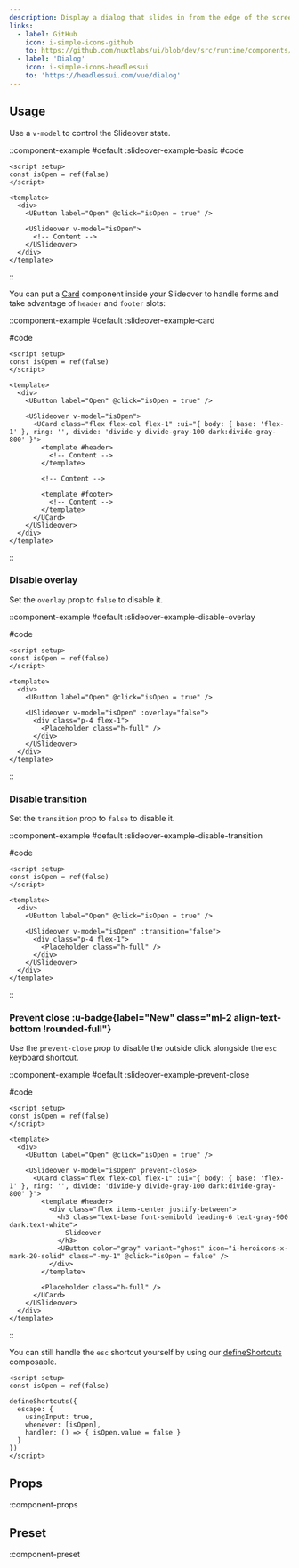 ```yaml
---
description: Display a dialog that slides in from the edge of the screen.
links:
  - label: GitHub
    icon: i-simple-icons-github
    to: https://github.com/nuxtlabs/ui/blob/dev/src/runtime/components/overlays/Slideover.vue
  - label: 'Dialog'
    icon: i-simple-icons-headlessui
    to: 'https://headlessui.com/vue/dialog'
---
```


## Usage

Use a `v-model` to control the Slideover state.

::component-example
#default
:slideover-example-basic
#code
```vue
<script setup>
const isOpen = ref(false)
</script>

<template>
  <div>
    <UButton label="Open" @click="isOpen = true" />

    <USlideover v-model="isOpen">
      <!-- Content -->
    </USlideover>
  </div>
</template>
```
::

You can put a [Card](/layout/card) component inside your Slideover to handle forms and take advantage of `header` and `footer` slots:

::component-example
#default
:slideover-example-card

#code
```vue
<script setup>
const isOpen = ref(false)
</script>

<template>
  <div>
    <UButton label="Open" @click="isOpen = true" />

    <USlideover v-model="isOpen">
      <UCard class="flex flex-col flex-1" :ui="{ body: { base: 'flex-1' }, ring: '', divide: 'divide-y divide-gray-100 dark:divide-gray-800' }">
        <template #header>
          <!-- Content -->
        </template>

        <!-- Content -->

        <template #footer>
          <!-- Content -->
        </template>
      </UCard>
    </USlideover>
  </div>
</template>
```
::

### Disable overlay

Set the `overlay` prop to `false` to disable it.

::component-example
#default
:slideover-example-disable-overlay

#code
```vue
<script setup>
const isOpen = ref(false)
</script>

<template>
  <div>
    <UButton label="Open" @click="isOpen = true" />

    <USlideover v-model="isOpen" :overlay="false">
      <div class="p-4 flex-1">
        <Placeholder class="h-full" />
      </div>
    </USlideover>
  </div>
</template>
```
::

### Disable transition

Set the `transition` prop to `false` to disable it.

::component-example
#default
:slideover-example-disable-transition

#code
```vue
<script setup>
const isOpen = ref(false)
</script>

<template>
  <div>
    <UButton label="Open" @click="isOpen = true" />

    <USlideover v-model="isOpen" :transition="false">
      <div class="p-4 flex-1">
        <Placeholder class="h-full" />
      </div>
    </USlideover>
  </div>
</template>
```
::

### Prevent close :u-badge{label="New" class="ml-2 align-text-bottom !rounded-full"}

Use the `prevent-close` prop to disable the outside click alongside the `esc` keyboard shortcut.

::component-example
#default
:slideover-example-prevent-close

#code
```vue
<script setup>
const isOpen = ref(false)
</script>

<template>
  <div>
    <UButton label="Open" @click="isOpen = true" />

    <USlideover v-model="isOpen" prevent-close>
      <UCard class="flex flex-col flex-1" :ui="{ body: { base: 'flex-1' }, ring: '', divide: 'divide-y divide-gray-100 dark:divide-gray-800' }">
        <template #header>
          <div class="flex items-center justify-between">
            <h3 class="text-base font-semibold leading-6 text-gray-900 dark:text-white">
              Slideover
            </h3>
            <UButton color="gray" variant="ghost" icon="i-heroicons-x-mark-20-solid" class="-my-1" @click="isOpen = false" />
          </div>
        </template>

        <Placeholder class="h-full" />
      </UCard>
    </USlideover>
  </div>
</template>
```
::

You can still handle the `esc` shortcut yourself by using our [defineShortcuts](/getting-started/shortcuts#defineshortcuts) composable.

```vue
<script setup>
const isOpen = ref(false)

defineShortcuts({
  escape: {
    usingInput: true,
    whenever: [isOpen],
    handler: () => { isOpen.value = false }
  }
})
</script>
```

## Props

:component-props

## Preset

:component-preset
